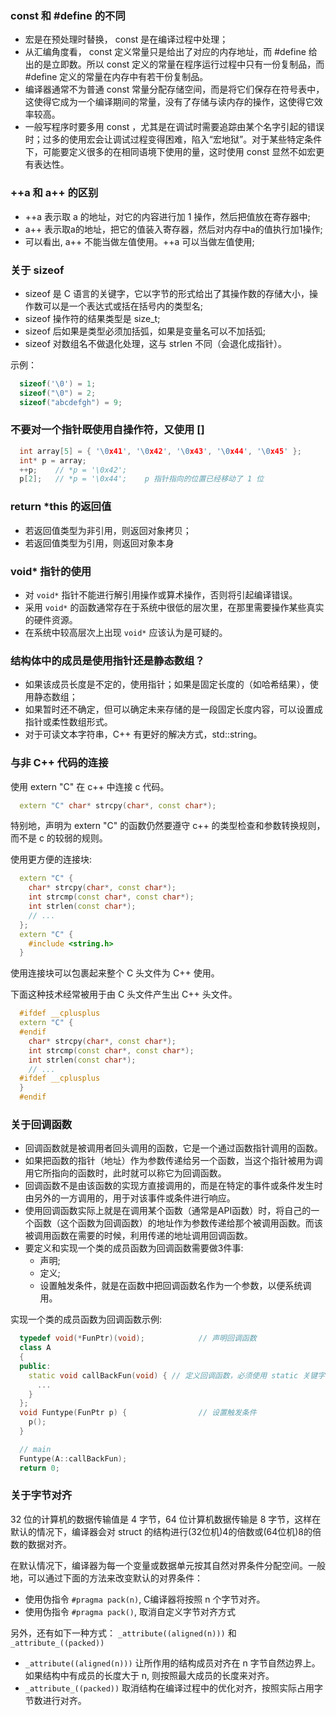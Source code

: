 
### const 和 #define 的不同

- 宏是在预处理时替换， const 是在编译过程中处理；
- 从汇编角度看， const 定义常量只是给出了对应的内存地址，而 #define 给出的是立即数。所以 const 定义的常量在程序运行过程中只有一份复制品，而 #define 定义的常量在内存中有若干份复制品。
- 编译器通常不为普通 const 常量分配存储空间，而是将它们保存在符号表中，这使得它成为一个编译期间的常量，没有了存储与读内存的操作，这使得它效率较高。
- 一般写程序时要多用 const ，尤其是在调试时需要追踪由某个名字引起的错误时；过多的使用宏会让调试过程变得困难，陷入“宏地狱”。对于某些特定条件下，可能要定义很多的在相同语境下使用的量，这时使用 const 显然不如宏更有表达性。


### ++a 和 a++ 的区别

- ++a 表示取 a 的地址，对它的内容进行加 1 操作，然后把值放在寄存器中;
- a++ 表示取a的地址，把它的值装入寄存器，然后对内存中a的值执行加1操作;
- 可以看出, a++ 不能当做左值使用。++a 可以当做左值使用;

### 关于 sizeof

- sizeof 是 C 语言的关键字，它以字节的形式给出了其操作数的存储大小，操作数可以是一个表达式或括在括号内的类型名;
- sizeof 操作符的结果类型是 size_t;
- sizeof 后如果是类型必须加括弧，如果是变量名可以不加括弧;
- sizeof 对数组名不做退化处理，这与 strlen 不同（会退化成指针）。

示例：
```c++
  sizeof('\0') = 1;
  sizeof("\0") = 2;
  sizeof("abcdefgh") = 9;
```


### 不要对一个指针既使用自操作符，又使用 []

```c++
  int array[5] = { '\0x41', '\0x42', '\0x43', '\0x44', '\0x45' };
  int* p = array;
  ++p;    // *p = '\0x42';
  p[2];   // *p = '\0x44';    p 指针指向的位置已经移动了 1 位
```

### return *this 的返回值

- 若返回值类型为非引用，则返回对象拷贝；
- 若返回值类型为引用，则返回对象本身

### void* 指针的使用

- 对 `void*` 指针不能进行解引用操作或算术操作，否则将引起编译错误。
- 采用 `void*` 的函数通常存在于系统中很低的层次里，在那里需要操作某些真实的硬件资源。
- 在系统中较高层次上出现 `void*` 应该认为是可疑的。

### 结构体中的成员是使用指针还是静态数组？

- 如果该成员长度是不定的，使用指针；如果是固定长度的（如哈希结果），使用静态数组；
- 如果暂时还不确定，但可以确定未来存储的是一段固定长度内容，可以设置成指针或柔性数组形式。
- 对于可读文本字符串，C++ 有更好的解决方式，std::string。

### 与非 C++ 代码的连接

使用 extern "C" 在 c++ 中连接 c 代码。
```c++
  extern "C" char* strcpy(char*, const char*);
```
特别地，声明为 extern "C" 的函数仍然要遵守 c++ 的类型检查和参数转换规则，而不是 c 的较弱的规则。

使用更方便的连接块:
```c++
  extern "C" {
    char* strcpy(char*, const char*);
    int strcmp(const char*, const char*);
    int strlen(const char*);
    // ...
  };
  extern "C" {
    #include <string.h>
  }
```
使用连接块可以包裹起来整个 C 头文件为 C++ 使用。

下面这种技术经常被用于由 C 头文件产生出 C++ 头文件。
```c++
  #ifdef __cplusplus
  extern "C" {
  #endif
    char* strcpy(char*, const char*);
    int strcmp(const char*, const char*);
    int strlen(const char*);
    // ...
  #ifdef __cplusplus
  }
  #endif
```

### 关于回调函数

- 回调函数就是被调用者回头调用的函数，它是一个通过函数指针调用的函数。
- 如果把函数的指针（地址）作为参数传递给另一个函数，当这个指针被用为调用它所指向的函数时，此时就可以称它为回调函数。
- 回调函数不是由该函数的实现方直接调用的，而是在特定的事件或条件发生时由另外的一方调用的，用于对该事件或条件进行响应。
- 使用回调函数实际上就是在调用某个函数（通常是API函数）时，将自己的一个函数（这个函数为回调函数）的地址作为参数传递给那个被调用函数。而该被调用函数在需要的时候，利用传递的地址调用回调函数。
- 要定义和实现一个类的成员函数为回调函数需要做3件事:
  + 声明;
  + 定义;
  + 设置触发条件，就是在函数中把回调函数名作为一个参数，以便系统调用。

实现一个类的成员函数为回调函数示例:
```c++
  typedef void(*FunPtr)(void);            // 声明回调函数
  class A
  {
  public:
    static void callBackFun(void) { // 定义回调函数，必须使用 static 关键字
      ...
    }
  };
  void Funtype(FunPtr p) {                // 设置触发条件
    p();
  }

  // main
  Funtype(A::callBackFun);
  return 0;
```
  
### 关于字节对齐

32 位的计算机的数据传输值是 4 字节，64 位计算机数据传输是 8 字节，这样在默认的情况下，编译器会对 struct 的结构进行(32位机)4的倍数或(64位机)8的倍数的数据对齐。

在默认情况下，编译器为每一个变量或数据单元按其自然对界条件分配空间。一般地，可以通过下面的方法来改变默认的对界条件：
- 使用伪指令 `#pragma pack(n)`, C编译器将按照 n 个字节对齐。
- 使用伪指令 `#pragma pack()`, 取消自定义字节对齐方式

另外，还有如下一种方式： `_attribute((aligned(n)))` 和 `_attribute_((packed))`
- `_attribute((aligned(n)))` 让所作用的结构成员对齐在 n 字节自然边界上。如果结构中有成员的长度大于 n, 则按照最大成员的长度来对齐。
- `_attribute_((packed))` 取消结构在编译过程中的优化对齐，按照实际占用字节数进行对齐。
